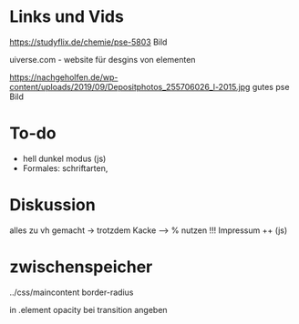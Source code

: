 # Links und Vids

https://studyflix.de/chemie/pse-5803 Bild

uiverse.com - website für desgins von elementen

https://nachgeholfen.de/wp-content/uploads/2019/09/Depositphotos_255706026_l-2015.jpg
gutes pse Bild

# To-do

- hell dunkel modus (js)
- Formales: schriftarten,

# Diskussion

alles zu vh gemacht -> trotzdem Kacke
--> % nutzen !!!
Impressum ++ (js)

# zwischenspeicher

../css/maincontent border-radius

in .element opacity bei transition angeben
